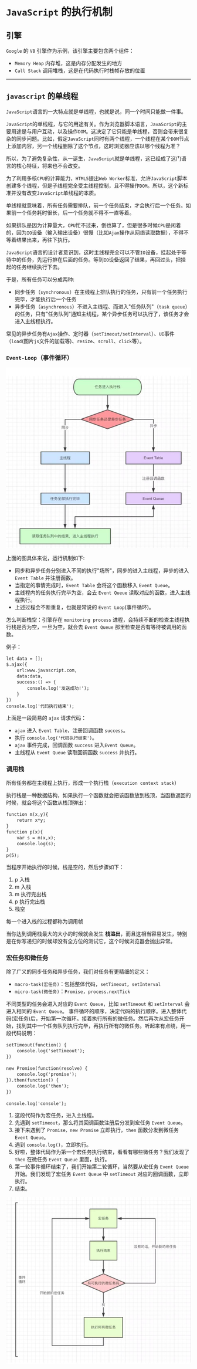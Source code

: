 # `JavaScript` 的执行机制

## 引擎

`Google` 的 `V8` 引擎作为示例，该引擎主要包含两个组件：
- `Memory Heap` 内存堆，这是内存分配发生的地方
- `Call Stack` 调用堆栈，这是在代码执行时栈帧存放的位置

---

## `javascript` 的单线程 

`JavaScript`语言的一大特点就是单线程，也就是说，同一个时间只能做一件事。

`JavaScript`的单线程，与它的用途有关。作为浏览器脚本语言，`JavaScript`的主要用途是与用户互动，以及操作`DOM`。这决定了它只能是单线程，否则会带来很复杂的同步问题。比如，假定`JavaScript`同时有两个线程，一个线程在某个`DOM`节点上添加内容，另一个线程删除了这个节点，这时浏览器应该以哪个线程为准？

所以，为了避免复杂性，从一诞生，`JavaScript`就是单线程，这已经成了这门语言的核心特征，将来也不会改变。

为了利用多核`CPU`的计算能力，`HTML5`提出`Web Worker`标准，允许`JavaScript`脚本创建多个线程，但是子线程完全受主线程控制，且不得操作`DOM`。所以，这个新标准并没有改变`JavaScript`单线程的本质。

单线程就意味着，所有任务需要排队，前一个任务结束，才会执行后一个任务。如果前一个任务耗时很长，后一个任务就不得不一直等着。

如果排队是因为计算量大，`CPU`忙不过来，倒也算了，但是很多时候`CPU`是闲着的，因为`IO`设备（输入输出设备）很慢（比如`Ajax`操作从网络读取数据），不得不等着结果出来，再往下执行。

`JavaScript`语言的设计者意识到，这时主线程完全可以不管`IO`设备，挂起处于等待中的任务，先运行排在后面的任务。等到`IO`设备返回了结果，再回过头，把挂起的任务继续执行下去。

于是，所有任务可以分成两种:
- 同步任务（`synchronous`）在主线程上排队执行的任务，只有前一个任务执行完毕，才能执行后一个任务
- 异步任务（`asynchronous`）不进入主线程、而进入"任务队列"（`task queue`）的任务，只有"任务队列"通知主线程，某个异步任务可以执行了，该任务才会进入主线程执行。

常见的异步任务有`Ajax`操作、定时器（`setTimeout/setInterval`）、`UI`事件（`load`(图片`js`文件的加载等)、`resize`、`scroll`、`click`等）。

### `Event-Loop`（事件循环）

![事件循环流程图](./img/run.jpg)

上面的图具体来说，运行机制如下:
- 同步和异步任务分别进入不同的执行"场所"，同步的进入主线程，异步的进入`Event Table` 并注册函数。
- 当指定的事情完成时，`Event Table` 会将这个函数移入 `Event Queue`。
- 主线程内的任务执行完毕为空，会去 `Event Queue` 读取对应的函数，进入主线程执行。
- 上述过程会不断重复，也就是常说的 `Event Loop`(事件循环)。

怎么判断栈空：引擎存在 `monitoring process` 进程，会持续不断的检查主线程执行栈是否为空，一旦为空，就会去 `Event Queue` 那里检查是否有等待被调用的函数。

例子：
```
let data = [];
$.ajax({
    url:www.javascript.com,
    data:data,
    success:() => {
        console.log('发送成功!');
    }
})
console.log('代码执行结束');
```
上面是一段简易的 `ajax` 请求代码：
- `ajax` 进入 `Event Table`，注册回调函数 `success`。
- 执行 `console.log('代码执行结束')`。
- `ajax` 事件完成，回调函数 `success` 进入`Event Queue`。
- 主线程从 `Event Queue` 读取回调函数 `success` 并执行。

### 调用栈

所有任务都在主线程上执行，形成一个执行栈（`execution context stack`）

执行栈是一种数据结构，如果执行一个函数就会把该函数放到栈顶，当函数返回的时候，就会将这个函数从栈顶弹出：
```
function m(x,y){
    return x*y;
}
function p(x){
    var s = m(x,x);
    console.log(s);
}
p(5);
```
当程序开始执行的时候，栈是空的，然后步骤如下：
1. p 入栈
2. m 入栈
3. m 执行完出栈
4. p 执行完出栈
5. 栈空

每一个进入栈的过程都称为调用帧

当你达到调用栈最大的大小的时候就会发生 **栈溢出**，而且这相当容易发生，特别是在你写递归的时候却没有全方位的测试它，这个时候浏览器会抛出异常。


### 宏任务和微任务

除了广义的同步任务和异步任务，我们对任务有更精细的定义：

- `macro-task(宏任务)`：包括整体代码，`setTimeout`，`setInterval`
- `micro-task(微任务)`：`Promise`，`process.nextTick`

不同类型的任务会进入对应的 `Event Queue`，比如 `setTimeout` 和 `setInterval` 会进入相同的 `Event Queue`。
事件循环的顺序，决定代码的执行顺序。进入整体代码(宏任务)后，开始第一次循环。接着执行所有的微任务。然后再次从宏任务开始，找到其中一个任务队列执行完毕，再执行所有的微任务。听起来有点绕，用一段代码说明：
```
setTimeout(function() {
    console.log('setTimeout');
})

new Promise(function(resolve) {
    console.log('promise');
}).then(function() {
    console.log('then');
})

console.log('console');
```

1. 这段代码作为宏任务，进入主线程。
2. 先遇到 `setTimeout`，那么将其回调函数注册后分发到宏任务 `Event Queue`。
3. 接下来遇到了 `Promise，new Promise` 立即执行，`then` 函数分发到微任务 `Event Queue`。
4. 遇到 `console.log()`，立即执行。
5. 好啦，整体代码作为第一个宏任务执行结束，看看有哪些微任务？我们发现了 `then` 在微任务 `Event Queue` 里面，执行。
6. 第一轮事件循环结束了，我们开始第二轮循环，当然要从宏任务 `Event Queue` 开始。我们发现了宏任务 `Event Queue` 中 `setTimeout` 对应的回调函数，立即执行。
7. 结束。

![宏任务微任务流程图](./img/run2.jpg)


